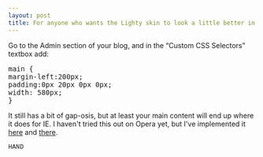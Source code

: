 ```yaml
---
layout: post
title: For anyone who wants the Lighty skin to look a little better in Mozilla...
---
```

<p>Go to the Admin section of your blog, and in the “Custom CSS Selectors” textbox add:</p>
<pre>main {
margin-left:200px;
padding:0px 20px 0px 0px;
width: 580px;
}
</pre>
<p></p>
<p>It still has a bit of gap-osis, but at least your main content will end up where it does for IE. I haven't tried this out on Opera yet, but I've implemented it <a title="My Blog" href="/blog" target="_blank">here</a> and <a title="My other blog" href="http://weblogs.asp.net/CFrazier" target="_blank">there</a>.</p>
<p><font face="Courier New" size="2">HAND</font></p>